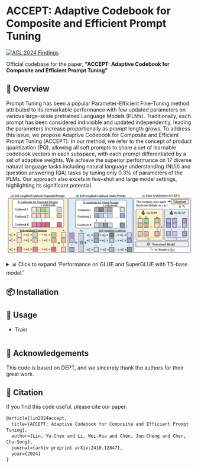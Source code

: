 # ACCEPT: Adaptive Codebook for Composite and Efficient Prompt Tuning
[![ACL 2024 Findings](https://img.shields.io/badge/EMNLP%20Findings-2024-blueviolet)](https://aclanthology.org/2024.findings-emnlp.900/)

Official codebase for the paper, **"ACCEPT: Adaptive Codebook for Composite and Efficient Prompt Tuning"**  

## 🌟 Overview

Prompt Tuning has been a popular Parameter-Efficient Fine-Tuning method attributed to its remarkable performance with few updated parameters on various large-scale pretrained Language Models (PLMs). Traditionally, each prompt has been considered indivisible and updated independently, leading the parameters increase proportionally as prompt length grows. To address this issue, we propose Adaptive Codebook for Composite and Efficient Prompt Tuning (ACCEPT). In our method, we refer to the concept of product quantization (PQ), allowing all soft prompts to share a set of learnable codebook vectors in each subspace, with each prompt differentiated by a set of adaptive weights. We achieve the superior performance on 17 diverse natural language tasks including natural language understanding (NLU) and question answering (QA) tasks by tuning only 0.3% of parameters of the PLMs. Our approach also excels in few-shot and large model settings, highlighting its significant potential.
  <p align="center">
<img src="./image/ov2.png" width="800" alt="Comparison on datasets"/>

  </p>

<details>
<summary> 📊 Click to expand 'Performance on GLUE and SuperGLUE with T5-base model.'</summary>

  <br>

  <p align="center">
    <img src="./image/cp1.png" width="800" alt="Comparison on datasets"/>
  </p>

</details>

## 📦 Installation

## 🚀 Usage

- Train
```
```

## 🙏 Acknowledgements
This code is based on DEPT, and we sincerely thank the authors for their great work.

## 📖 Citation

If you find this code useful, please cite our paper:

```
@article{lin2024accept,
  title={ACCEPT: Adaptive Codebook for Composite and Efficient Prompt Tuning},
  author={Lin, Yu-Chen and Li, Wei-Hua and Chen, Jun-Cheng and Chen, Chu-Song},
  journal={arXiv preprint arXiv:2410.12847},
  year={2024}
}
```


